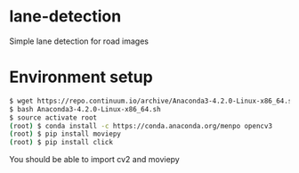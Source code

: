 # lane-detection
Simple lane detection for road images

# Environment setup

```bash
$ wget https://repo.continuum.io/archive/Anaconda3-4.2.0-Linux-x86_64.sh
$ bash Anaconda3-4.2.0-Linux-x86_64.sh
$ source activate root
(root) $ conda install -c https://conda.anaconda.org/menpo opencv3
(root) $ pip install moviepy
(root) $ pip install click
```

You should be able to import cv2 and moviepy